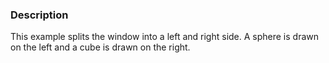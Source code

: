 ### Description

This example splits the window into a left and right side. A sphere is drawn on the left and a cube is drawn on the right.
